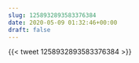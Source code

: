```yaml
---
slug: 1258932893583376384
date: 2020-05-09 01:32:46+00:00
draft: false
---
```


{{< tweet 1258932893583376384 >}}
